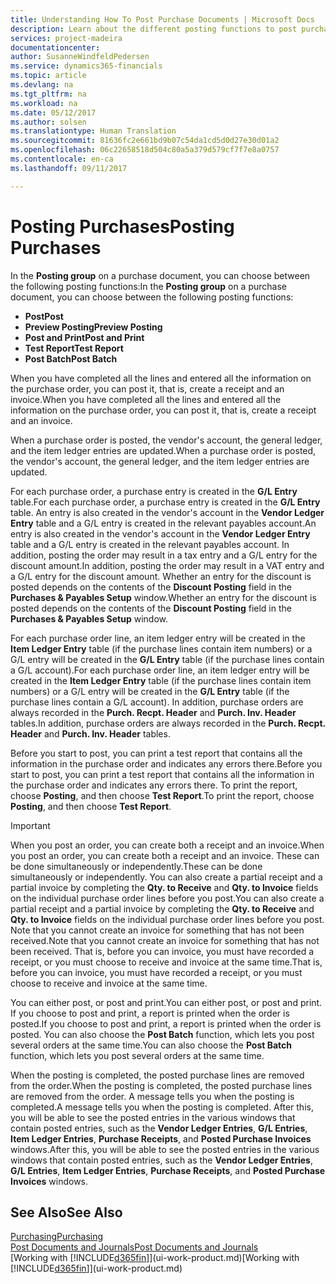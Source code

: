 ```yaml
---
title: Understanding How To Post Purchase Documents | Microsoft Docs
description: Learn about the different posting functions to post purchase documents.
services: project-madeira
documentationcenter: 
author: SusanneWindfeldPedersen
ms.service: dynamics365-financials
ms.topic: article
ms.devlang: na
ms.tgt_pltfrm: na
ms.workload: na
ms.date: 05/12/2017
ms.author: solsen
ms.translationtype: Human Translation
ms.sourcegitcommit: 81636fc2e661bd9b07c54da1cd5d0d27e30d01a2
ms.openlocfilehash: 06c22658518d504c80a5a379d579cf7f7e8a0757
ms.contentlocale: en-ca
ms.lasthandoff: 09/11/2017

---
```

# <a name="posting-purchases"></a><span data-ttu-id="b14fa-103">Posting Purchases</span><span class="sxs-lookup"><span data-stu-id="b14fa-103">Posting Purchases</span></span>
<span data-ttu-id="b14fa-104">In the **Posting group** on a purchase document, you can choose between the following posting functions:</span><span class="sxs-lookup"><span data-stu-id="b14fa-104">In the **Posting group** on a purchase document, you can choose between the following posting functions:</span></span>

* <span data-ttu-id="b14fa-105">**Post**</span><span class="sxs-lookup"><span data-stu-id="b14fa-105">**Post**</span></span>
* <span data-ttu-id="b14fa-106">**Preview Posting**</span><span class="sxs-lookup"><span data-stu-id="b14fa-106">**Preview Posting**</span></span>
* <span data-ttu-id="b14fa-107">**Post and Print**</span><span class="sxs-lookup"><span data-stu-id="b14fa-107">**Post and Print**</span></span>
* <span data-ttu-id="b14fa-108">**Test Report**</span><span class="sxs-lookup"><span data-stu-id="b14fa-108">**Test Report**</span></span>
* <span data-ttu-id="b14fa-109">**Post Batch**</span><span class="sxs-lookup"><span data-stu-id="b14fa-109">**Post Batch**</span></span>

<span data-ttu-id="b14fa-110">When you have completed all the lines and entered all the information on the purchase order, you can post it, that is, create a receipt and an invoice.</span><span class="sxs-lookup"><span data-stu-id="b14fa-110">When you have completed all the lines and entered all the information on the purchase order, you can post it, that is, create a receipt and an invoice.</span></span>

<span data-ttu-id="b14fa-111">When a purchase order is posted, the vendor's account, the general ledger, and the item ledger entries are updated.</span><span class="sxs-lookup"><span data-stu-id="b14fa-111">When a purchase order is posted, the vendor's account, the general ledger, and the item ledger entries are updated.</span></span>

<span data-ttu-id="b14fa-112">For each purchase order, a purchase entry is created in the **G/L Entry** table.</span><span class="sxs-lookup"><span data-stu-id="b14fa-112">For each purchase order, a purchase entry is created in the **G/L Entry** table.</span></span> <span data-ttu-id="b14fa-113">An entry is also created in the vendor's account in the **Vendor Ledger Entry** table and a G/L entry is created in the relevant payables account.</span><span class="sxs-lookup"><span data-stu-id="b14fa-113">An entry is also created in the vendor's account in the **Vendor Ledger Entry** table and a G/L entry is created in the relevant payables account.</span></span> <span data-ttu-id="b14fa-114">In addition, posting the order may result in a tax entry and a G/L entry for the discount amount.</span><span class="sxs-lookup"><span data-stu-id="b14fa-114">In addition, posting the order may result in a VAT entry and a G/L entry for the discount amount.</span></span> <span data-ttu-id="b14fa-115">Whether an entry for the discount is posted depends on the contents of the **Discount Posting** field in the **Purchases & Payables Setup** window.</span><span class="sxs-lookup"><span data-stu-id="b14fa-115">Whether an entry for the discount is posted depends on the contents of the **Discount Posting** field in the **Purchases & Payables Setup** window.</span></span>

<span data-ttu-id="b14fa-116">For each purchase order line, an item ledger entry will be created in the **Item Ledger Entry** table (if the purchase lines contain item numbers) or a G/L entry will be created in the **G/L Entry** table (if the purchase lines contain a G/L account).</span><span class="sxs-lookup"><span data-stu-id="b14fa-116">For each purchase order line, an item ledger entry will be created in the **Item Ledger Entry** table (if the purchase lines contain item numbers) or a G/L entry will be created in the **G/L Entry** table (if the purchase lines contain a G/L account).</span></span> <span data-ttu-id="b14fa-117">In addition, purchase orders are always recorded in the **Purch. Recpt. Header** and **Purch. Inv. Header** tables.</span><span class="sxs-lookup"><span data-stu-id="b14fa-117">In addition, purchase orders are always recorded in the **Purch. Recpt. Header** and **Purch. Inv. Header** tables.</span></span>

<span data-ttu-id="b14fa-118">Before you start to post, you can print a test report that contains all the information in the purchase order and indicates any errors there.</span><span class="sxs-lookup"><span data-stu-id="b14fa-118">Before you start to post, you can print a test report that contains all the information in the purchase order and indicates any errors there.</span></span> <span data-ttu-id="b14fa-119">To print the report, choose **Posting**, and then choose **Test Report**.</span><span class="sxs-lookup"><span data-stu-id="b14fa-119">To print the report, choose **Posting**, and then choose **Test Report**.</span></span>

> [!IMPORTANT]  
>   <span data-ttu-id="b14fa-120">When you post an order, you can create both a receipt and an invoice.</span><span class="sxs-lookup"><span data-stu-id="b14fa-120">When you post an order, you can create both a receipt and an invoice.</span></span> <span data-ttu-id="b14fa-121">These can be done simultaneously or independently.</span><span class="sxs-lookup"><span data-stu-id="b14fa-121">These can be done simultaneously or independently.</span></span> <span data-ttu-id="b14fa-122">You can also create a partial receipt and a partial invoice by completing the **Qty. to Receive** and **Qty. to Invoice** fields on the individual purchase order lines before you post.</span><span class="sxs-lookup"><span data-stu-id="b14fa-122">You can also create a partial receipt and a partial invoice by completing the **Qty. to Receive** and **Qty. to Invoice** fields on the individual purchase order lines before you post.</span></span> <span data-ttu-id="b14fa-123">Note that you cannot create an invoice for something that has not been received.</span><span class="sxs-lookup"><span data-stu-id="b14fa-123">Note that you cannot create an invoice for something that has not been received.</span></span> <span data-ttu-id="b14fa-124">That is, before you can invoice, you must have recorded a receipt, or you must choose to receive and invoice at the same time.</span><span class="sxs-lookup"><span data-stu-id="b14fa-124">That is, before you can invoice, you must have recorded a receipt, or you must choose to receive and invoice at the same time.</span></span>

<span data-ttu-id="b14fa-125">You can either post, or post and print.</span><span class="sxs-lookup"><span data-stu-id="b14fa-125">You can either post, or post and print.</span></span> <span data-ttu-id="b14fa-126">If you choose to post and print, a report is printed when the order is posted.</span><span class="sxs-lookup"><span data-stu-id="b14fa-126">If you choose to post and print, a report is printed when the order is posted.</span></span> <span data-ttu-id="b14fa-127">You can also choose the **Post Batch** function, which lets you post several orders at the same time.</span><span class="sxs-lookup"><span data-stu-id="b14fa-127">You can also choose the **Post Batch** function, which lets you post several orders at the same time.</span></span>

<span data-ttu-id="b14fa-128">When the posting is completed, the posted purchase lines are removed from the order.</span><span class="sxs-lookup"><span data-stu-id="b14fa-128">When the posting is completed, the posted purchase lines are removed from the order.</span></span> <span data-ttu-id="b14fa-129">A message tells you when the posting is completed.</span><span class="sxs-lookup"><span data-stu-id="b14fa-129">A message tells you when the posting is completed.</span></span> <span data-ttu-id="b14fa-130">After this, you will be able to see the posted entries in the various windows that contain posted entries, such as the **Vendor Ledger Entries**, **G/L Entries**, **Item Ledger Entries**, **Purchase Receipts**, and **Posted Purchase Invoices** windows.</span><span class="sxs-lookup"><span data-stu-id="b14fa-130">After this, you will be able to see the posted entries in the various windows that contain posted entries, such as the **Vendor Ledger Entries**, **G/L Entries**, **Item Ledger Entries**, **Purchase Receipts**, and **Posted Purchase Invoices** windows.</span></span>

## <a name="see-also"></a><span data-ttu-id="b14fa-131">See Also</span><span class="sxs-lookup"><span data-stu-id="b14fa-131">See Also</span></span>
[<span data-ttu-id="b14fa-132">Purchasing</span><span class="sxs-lookup"><span data-stu-id="b14fa-132">Purchasing</span></span>](purchasing-manage-purchasing.md)  
[<span data-ttu-id="b14fa-133">Post Documents and Journals</span><span class="sxs-lookup"><span data-stu-id="b14fa-133">Post Documents and Journals</span></span>](ui-post-documents-journals.md)  
<span data-ttu-id="b14fa-134">[Working with [!INCLUDE[d365fin](includes/d365fin_md.md)]](ui-work-product.md)</span><span class="sxs-lookup"><span data-stu-id="b14fa-134">[Working with [!INCLUDE[d365fin](includes/d365fin_md.md)]](ui-work-product.md)</span></span>


